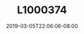 ---
title: L1000374
date: 2019-03-05T22:06:06-08:00
draft: false
location: Victoria, BC
img_url: https://d17enza3bfujl8.cloudfront.net/L1000374.jpg
original_fn: ""
tags:
- Victoria, BC
- Julian
- on the road

---